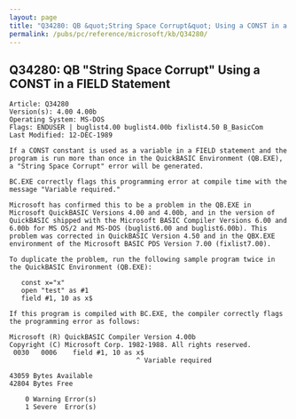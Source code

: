 ```yaml
---
layout: page
title: "Q34280: QB &quot;String Space Corrupt&quot; Using a CONST in a FIELD Statement"
permalink: /pubs/pc/reference/microsoft/kb/Q34280/
---
```


## Q34280: QB &quot;String Space Corrupt&quot; Using a CONST in a FIELD Statement

	Article: Q34280
	Version(s): 4.00 4.00b
	Operating System: MS-DOS
	Flags: ENDUSER | buglist4.00 buglist4.00b fixlist4.50 B_BasicCom
	Last Modified: 12-DEC-1989
	
	If a CONST constant is used as a variable in a FIELD statement and the
	program is run more than once in the QuickBASIC Environment (QB.EXE),
	a "String Space Corrupt" error will be generated.
	
	BC.EXE correctly flags this programming error at compile time with the
	message "Variable required."
	
	Microsoft has confirmed this to be a problem in the QB.EXE in
	Microsoft QuickBASIC Versions 4.00 and 4.00b, and in the version of
	QuickBASIC shipped with the Microsoft BASIC Compiler Versions 6.00 and
	6.00b for MS OS/2 and MS-DOS (buglist6.00 and buglist6.00b). This
	problem was corrected in QuickBASIC Version 4.50 and in the QBX.EXE
	environment of the Microsoft BASIC PDS Version 7.00 (fixlist7.00).
	
	To duplicate the problem, run the following sample program twice in
	the QuickBASIC Environment (QB.EXE):
	
	   const x="x"
	   open "test" as #1
	   field #1, 10 as x$
	
	If this program is compiled with BC.EXE, the compiler correctly flags
	the programming error as follows:
	
	Microsoft (R) QuickBASIC Compiler Version 4.00b
	Copyright (C) Microsoft Corp. 1982-1988. All rights reserved.
	 0030   0006    field #1, 10 as x$
	                                ^ Variable required
	
	43059 Bytes Available
	42804 Bytes Free
	
	    0 Warning Error(s)
	    1 Severe  Error(s)
